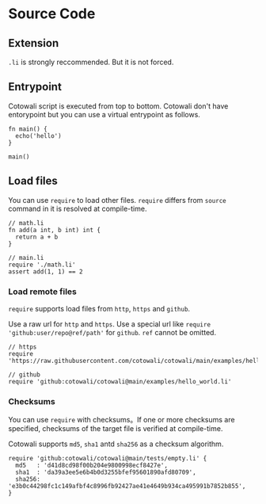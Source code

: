 # Source Code

## Extension

`.li` is strongly reccommended. But it is not forced.

## Entrypoint

Cotowali script is executed from top to bottom. Cotowali don't have entorypoint but you can use a virtual entrypoint as follows.

```
fn main() {
  echo('hello')
}

main()
```

## Load files

You can use `require` to load other files. `require` differs from `source` command in it is resolved at compile-time.

```
// math.li
fn add(a int, b int) int {
  return a + b
}

// main.li
require './math.li'
assert add(1, 1) == 2
```

### Load remote files

`require` supports load files from `http`, `https` and `github`.

Use a raw url for `http` and `https`. Use a special url like `require 'github:user/repo@ref/path'` for `github`. `ref` cannot be omitted.

```
// https
require 'https://raw.githubusercontent.com/cotowali/cotowali/main/examples/hello_world.li'

// github
require 'github:cotowali/cotowali@main/examples/hello_world.li'
```

### Checksums

You can use `require` with checksums。If one or more checksums are specified, checksums of the target file is verified at compile-time.

Cotowali supports `md5`, `sha1` antd `sha256` as a checksum algorithm.

```
require 'github:cotowali/cotowali@main/tests/empty.li' {
  md5   : 'd41d8cd98f00b204e9800998ecf8427e',
  sha1  : 'da39a3ee5e6b4b0d3255bfef95601890afd80709',
  sha256: 'e3b0c44298fc1c149afbf4c8996fb92427ae41e4649b934ca495991b7852b855',
}
```
